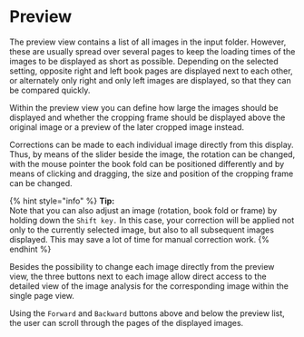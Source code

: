 # Preview

The preview view contains a list of all images in the input folder. However, these are usually spread over several pages to keep the loading times of the images to be displayed as short as possible. Depending on the selected setting, opposite right and left book pages are displayed next to each other, or alternately only right and only left images are displayed, so that they can be compared quickly.

Within the preview view you can define how large the images should be displayed and whether the cropping frame should be displayed above the original image or a preview of the later cropped image instead.

Corrections can be made to each individual image directly from this display. Thus, by means of the slider beside the image, the rotation can be changed, with the mouse pointer the book fold can be positioned differently and by means of clicking and dragging, the size and position of the cropping frame can be changed.

{% hint style="info" %}
**Tip:**  
Note that you can also adjust an image \(rotation, book fold or frame\) by holding down the `Shift key.` In this case, your correction will be applied not only to the currently selected image, but also to all subsequent images displayed. This may save a lot of time for manual correction work.
{% endhint %}

Besides the possibility to change each image directly from the preview view, the three buttons next to each image allow direct access to the detailed view of the image analysis for the corresponding image within the single page view.

Using the `Forward` and `Backward` buttons above and below the preview list, the user can scroll through the pages of the displayed images.

